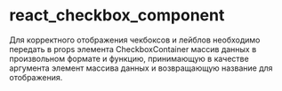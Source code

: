 # react_checkbox_component
Для корректного отображения чекбоксов и лейблов необходимо передать в props элемента CheckboxContainer массив данных в произвольном формате и функцию, принимающую в качестве аргумента элемент массива данных и возвращающую название для отображения.